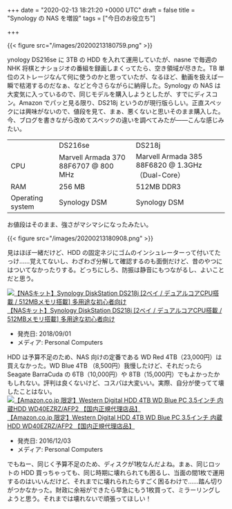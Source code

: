 
+++
date = "2020-02-13 18:21:20 +0000 UTC"
draft = false
title = "Synology の NAS を増設"
tags = ["今日のお役立ち"]

+++


{{< figure src="/images/20200213180759.png"  >}}

ynology DS216se に 3TB の HDD を入れて運用していたが、nasne で毎週の NHK 将棋とナショジオの番組を録画しまくってたら、空き領域が尽きた。TB 単位のストレージなんて何に使うのかと思っていたが、なるほど、動画を扱えば一瞬で枯渇するのだなぁ、などと今さらながらに納得した。Synology の NAS は大変気に入っているので、同じモデルを購入しようとしたが、すでにディスコン。Amazon でパッと見る限り、DS218j というのが現行版らしい。正直スペックには興味がないので、値段を見て、まぁ、悪くないと思いそのまま購入した。今、ブログを書きながら改めてスペックの違いを調べてみたが――こんな感じみたい。

<table>
    <tbody><tr>
    <td></td>
    <td>DS216se</td>
    <td>DS218j </td>
    </tr>
    <tr>
    <td>CPU</td>
    <td>Marvell Armada 370 88F6707 @ 800 MHz</td>
    <td>Marvell Armada 385 88F6820 @ 1.3GHz（Dual-Core）</td>
    </tr>
    <tr>
    <td>RAM</td>
    <td>256 MB</td>
    <td>512MB DDR3</td>
    </tr>
    <tr>
    <td>Operating system</td>
    <td>Synology DSM</td>
    <td>Synology DSM</td>
    </tr>
</tbody></table>お値段はそのまま、強さがマシマシになったみたい。

{{< figure src="/images/20200213180908.png"  >}}

見はほぼ一緒だけど、HDD の固定ネジにゴムのインシュレーターって付いてたっけ……覚えてないし、わざわざ分解して確認するのも面倒だけど、昔のやつにはついてなかったりする。どっちにしろ、防振は静音にもつながるし、よいことだと思う。<div class="hatena-asin-detail"><a href="https://www.amazon.co.jp/exec/obidos/ASIN/B076G6YKWZ/bestylesnet-22/"><img src="https://images-fe.ssl-images-amazon.com/images/I/31IT-mK0FJL._SL160_.jpg" class="hatena-asin-detail-image" alt="【NASキット】Synology DiskStation DS218j [2ベイ /  デュアルコアCPU搭載 / 512MBメモリ搭載] 多用途な初心者向け" title="【NASキット】Synology DiskStation DS218j [2ベイ /  デュアルコアCPU搭載 / 512MBメモリ搭載] 多用途な初心者向け"/></a><div class="hatena-asin-detail-info"><a href="https://www.amazon.co.jp/exec/obidos/ASIN/B076G6YKWZ/bestylesnet-22/">【NASキット】Synology DiskStation DS218j [2ベイ /  デュアルコアCPU搭載 / 512MBメモリ搭載] 多用途な初心者向け</a><ul><li><span class="hatena-asin-detail-label">発売日:</span> 2018/09/01</li><li><span class="hatena-asin-detail-label">メディア:</span> Personal Computers</li></ul></div><div class="hatena-asin-detail-foot"></div></div>HDD は予算不足のため、NAS 向けの定番である WD Red 4TB（23,000円）は買えなかった。WD Blue 4TB （8,500円）我慢したけど、それだったら Seagate BarraCuda の 6TB（10,000円）や 8TB（15,000円）でもよかったかもしれない。評判は良くないけど、コスパは大変いい。実際、自分が使ってて壊したことはない。<div class="hatena-asin-detail"><a href="https://www.amazon.co.jp/exec/obidos/ASIN/B01MRSPHIW/bestylesnet-22/"><img src="https://images-fe.ssl-images-amazon.com/images/I/51WXGepL1TL._SL160_.jpg" class="hatena-asin-detail-image" alt="【Amazon.co.jp 限定】Western Digital HDD 4TB WD Blue PC 3.5インチ 内蔵HDD WD40EZRZ/AFP2 【国内正規代理店品】" title="【Amazon.co.jp 限定】Western Digital HDD 4TB WD Blue PC 3.5インチ 内蔵HDD WD40EZRZ/AFP2 【国内正規代理店品】"/></a><div class="hatena-asin-detail-info"><a href="https://www.amazon.co.jp/exec/obidos/ASIN/B01MRSPHIW/bestylesnet-22/">【Amazon.co.jp 限定】Western Digital HDD 4TB WD Blue PC 3.5インチ 内蔵HDD WD40EZRZ/AFP2 【国内正規代理店品】</a><ul><li><span class="hatena-asin-detail-label">発売日:</span> 2016/12/03</li><li><span class="hatena-asin-detail-label">メディア:</span> Personal Computers</li></ul></div><div class="hatena-asin-detail-foot"></div></div>でもねー、同じく予算不足のため、ディスクが1枚なんだよね。まぁ、同じロットの HDD 買っちゃっても、同じ時期に壊れられても困るし、当面の間1枚で運用するのはいいんだけど、それまでに壊れられたらすごく困るわけで……踏ん切りがつかなかった。財政に余裕ができたら早急にもう1枚買って、ミラーリングしようと思う。それまでは壊れないで頑張ってほしい！


